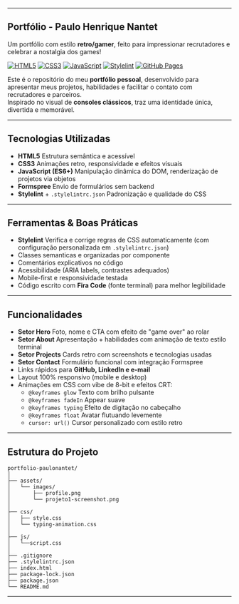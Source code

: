 
---
## Portfólio - Paulo Henrique Nantet

Um portfólio com estilo **retro/gamer**, feito para impressionar recrutadores e celebrar a nostalgia dos games!

[![HTML5](https://img.shields.io/badge/HTML5-E34F26?style=for-the-badge&logo=html5&logoColor=white)](https://developer.mozilla.org/pt-BR/docs/Web/HTML)
[![CSS3](https://img.shields.io/badge/CSS3-1572B6?style=for-the-badge&logo=css3&logoColor=white)](https://developer.mozilla.org/pt-BR/docs/Web/CSS)
[![JavaScript](https://img.shields.io/badge/JavaScript-F7DF1E?style=for-the-badge&logo=javascript&logoColor=black)](https://developer.mozilla.org/pt-BR/docs/Web/JavaScript)
[![Stylelint](https://img.shields.io/badge/Stylelint-000000?style=for-the-badge&logo=stylelint&logoColor=white)](https://stylelint.io/)
[![GitHub Pages](https://img.shields.io/badge/GitHub%20Pages-181515?style=for-the-badge&logo=github&logoColor=white)](https://paulonantet.github.io/portfolio-paulonantet/)

Este é o repositório do meu **portfólio pessoal**, desenvolvido para apresentar meus projetos, habilidades e facilitar o contato com recrutadores e parceiros.  
Inspirado no visual de **consoles clássicos**, traz uma identidade única, divertida e memorável.

---

## Tecnologias Utilizadas

- **HTML5** Estrutura semântica e acessível
- **CSS3** Animações retro, responsividade e efeitos visuais
- **JavaScript (ES6+)** Manipulação dinâmica do DOM, renderização de projetos via objetos
- **Formspree** Envio de formulários sem backend
- **Stylelint** + `.stylelintrc.json` Padronização e qualidade do CSS
  
---

##  Ferramentas & Boas Práticas


- **Stylelint** Verifica e corrige regras de CSS automaticamente (com configuração personalizada em `.stylelintrc.json`)
- Classes semanticas e organizadas por componente
- Comentários explicativos no código
- Acessibilidade (ARIA labels, contrastes adequados)
- Mobile-first e responsividade testada
- Código escrito com **Fira Code** (fonte terminal) para melhor legibilidade

---

## Funcionalidades

- **Setor Hero** Foto, nome e CTA com efeito de "game over" ao rolar
- **Setor About** Apresentação + habilidades com animação de texto estilo terminal
- **Setor Projects** Cards retro com screenshots e tecnologias usadas
- **Setor Contact** Formulário funcional com integração Formspree
- Links rápidos para **GitHub, LinkedIn e e-mail**
- Layout 100% responsivo (mobile e desktop)
- Animações em CSS com vibe de 8-bit e efeitos CRT:
  - `@keyframes glow` Texto com brilho pulsante
  - `@keyframes fadeIn` Appear suave
  - `@keyframes typing` Efeito de digitação no cabeçalho
  - `@keyframes float` Avatar flutuando levemente
  - `cursor: url()` Cursor personalizado com estilo retro

---

## Estrutura do Projeto

```
portfolio-paulonantet/
│
├── assets/
│   └── images/
│       ├── profile.png
│       └── projeto1-screenshot.png           
│
├── css/
│   ├── style.css 
│   └── typing-animation.css  
│
├── js/
│   └──script.css 
│
├── .gitignore           
├── .stylelintrc.json          
├── index.html         
├── package-lock.json           
├── package.json         
└── README.md   
```
---